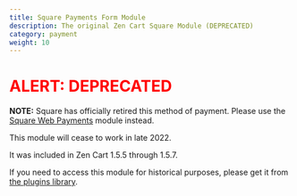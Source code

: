 ```yaml
---
title: Square Payments Form Module
description: The original Zen Cart Square Module (DEPRECATED)
category: payment
weight: 10
---
```


<font color="red">
<h1>ALERT: DEPRECATED</h1>
</font>

**NOTE:** Square has officially retired this method of payment.  Please use the [Square Web Payments](/user/payment/square/) module instead.  

This module will cease to work in late 2022. 

It was included in Zen Cart 1.5.5 through 1.5.7. 

If you need to access this module for historical purposes, please get it from [the plugins library](https://www.zen-cart.com/downloads.php?do=file&id=156). 

